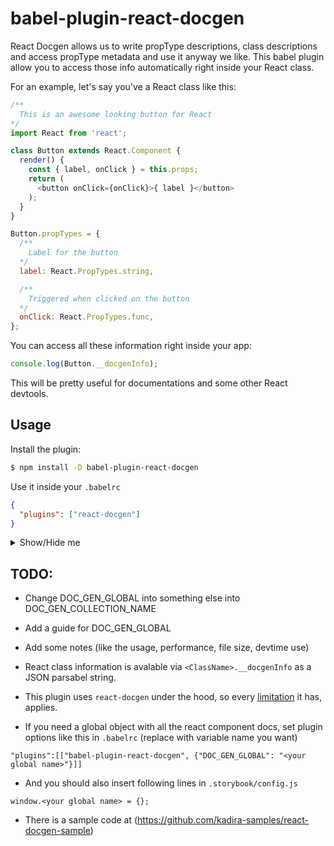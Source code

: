 # babel-plugin-react-docgen

React Docgen allows us to write propType descriptions, class descriptions and access propType metadata and use it anyway we like.
This babel plugin allow you to access those info automatically right inside your React class.

For an example, let's say you've a React class like this:

```js
/**
  This is an awesome looking button for React
*/
import React from 'react';

class Button extends React.Component {
  render() {
    const { label, onClick } = this.props;
    return (
      <button onClick={onClick}>{ label }</button>
    );
  }
}

Button.propTypes = {
  /**
    Label for the button
  */
  label: React.PropTypes.string,

  /**
    Triggered when clicked on the button
  */
  onClick: React.PropTypes.func,
};
```

You can access all these information right inside your app:

```js
console.log(Button.__docgenInfo);
```

This will be pretty useful for documentations and some other React devtools.

## Usage

Install the plugin:

```sh
$ npm install -D babel-plugin-react-docgen
```

Use it inside your `.babelrc`

```json
{
  "plugins": ["react-docgen"]
}
```

<details>
  <summary>Show/Hide me</summary>
  <p>Pellentesque habitant morbi tristique senectus et netus et malesuada fames ac turpis egestas.</p>
</details>

## TODO:

* Change DOC_GEN_GLOBAL into something else into DOC_GEN_COLLECTION_NAME
* Add a guide for DOC_GEN_GLOBAL
* Add some notes (like the usage, performance, file size, devtime use)



* React class information is avalable via `<ClassName>.__docgenInfo` as a JSON parsabel string.
* This plugin uses `react-docgen` under the hood, so every [limitation](https://github.com/reactjs/react-docgen#guidelines-for-default-resolvers-and-handlers) it has, applies.
* If you need a global object with all the react component docs, set plugin options like this in `.babelrc` (replace <your global name> with variable name you want)
```
"plugins":[["babel-plugin-react-docgen", {"DOC_GEN_GLOBAL": "<your global name>"}]]
```
* And you should also insert following lines in `.storybook/config.js`
```
window.<your global name> = {};
```
* There is a sample code at (https://github.com/kadira-samples/react-docgen-sample)
